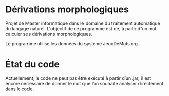 # Dérivations morphologiques

Projet de Master informatique dans le domaine du traitement automatique du langage naturel.
L'objectif de ce programme est de, à partir d'un mot, calculer ses dérivations morphologiques.

Le programme utilise les données du système JeuxDeMots.org.

# État du code

Actuellement, le code ne peut pas être exécuté à partir d’un .jar, il est encore nécessaire de donner le mot que l’on souhaite analyser directement dans le code.
